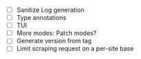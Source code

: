 - [ ] Sanitize Log generation
- [ ] Type annotations
- [ ] TUI
- [ ] More modes: Patch modes?
- [ ] Generate version from tag
- [ ] Limit scraping request on a per-site base
